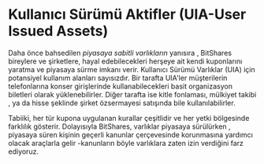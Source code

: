# Kullanıcı Sürümü Aktifler (UIA-User Issued Assets)

Daha önce bahsedilen *piyasaya sabitli varlıkların* yanısıra , BitShares bireylere ve 
şirketlere, hayal edebilecekleri herşeye ait  kendi kuponlarını yaratma ve piyasaya 
sürme imkanı verir. Kullanıcı Sürümü Varlıklar (UIA) için potansiyel kullanım alanları 
sayısızdır. Bir tarafta UIA'ler müşterilerin telefonlarına konser girişlerinde 
kullanabilecekleri basit organizasyon biletleri olarak yüklenebilirler. Diğer tarafta ise 
kitle fonlaması, mülkiyet takibi , ya da hisse şeklinde şirket özsermayesi satışında bile 
kullanılabilirler.

Tabiiki, her tür kupona uygulanan kurallar çeşitlidir  ve her yetki bölgesinde farklılık 
gösterir. Dolayısıyla BitShares,  varlıklar piyasaya sürülürken , piyasaya süren kişinin 
geçerli kanunlar çerçevesinde korunmasına yardımcı olacak araçlarla gelir -kanunların 
böyle varlıklara zaten izin verdiğini farz ediyoruz.